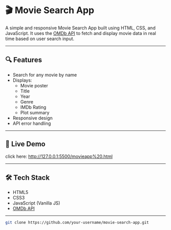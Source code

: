 # 🎬 Movie Search App

A simple and responsive Movie Search App built using HTML, CSS, and JavaScript. It uses the [OMDb API](http://www.omdbapi.com/) to fetch and display movie data in real time based on user search input.

---

## 🔍 Features

- Search for any movie by name
- Displays:
  - Movie poster
  - Title
  - Year
  - Genre
  - IMDb Rating
  - Plot summary
- Responsive design
- API error handling

---

## 🚀 Live Demo
click here: http://127.0.0.1:5500/movieapp%20.html

---

## 🛠️ Tech Stack

- HTML5
- CSS3
- JavaScript (Vanilla JS)
- [OMDb API](http://www.omdbapi.com/)

---


```bash
git clone https://github.com/your-username/movie-search-app.git
